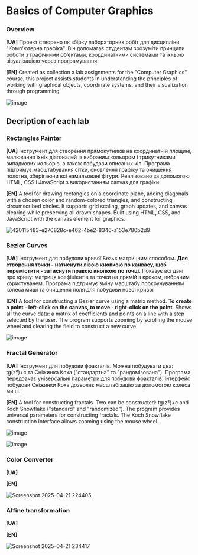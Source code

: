 # Basics of Computer Graphics
### Overview
**[UA]**
Проект створено як збірку лабораторних робіт для дисципліни "Комп'ютерна графіка". Він допомагає студентам зрозуміти принципи роботи з графічними об’єктами, координатними системами та їхньою візуалізацією через програмування.

**[EN]**
Created as collection a lab assignments for the "Computer Graphics" course, this project assists students in understanding the principles of working with graphical objects, coordinate systems, and their visualization through programming.

![image](https://github.com/user-attachments/assets/77a5cfbb-2d59-4e64-a734-1c4f8c403f15)

## Decription of each lab
### Rectangles Painter
**[UA]**
Інструмент для створення прямокутників на координатній площині, малювання їхніх діагоналей із вибраним кольором і трикутниками випадкових кольорів, а також побудови описаних кіл. Програма підтримує масштабування сітки, оновлення графіку та очищення полотна, зберігаючи всі намальовані фігури. Реалізовано за допомогою HTML, CSS і JavaScript з використанням canvas для графіки.

**[EN]**
A tool for drawing rectangles on a coordinate plane, adding diagonals with a chosen color and random-colored triangles, and constructing circumscribed circles. It supports grid scaling, graph updates, and canvas clearing while preserving all drawn shapes. Built using HTML, CSS, and JavaScript with the canvas element for graphics.

![420115483-e270828c-e462-4be2-8346-a153e780b2d9](https://github.com/user-attachments/assets/a369777c-566b-4a0b-9d22-bd94a9fc8071)

### Bezier Curves
**[UA]**
Інструмент для побудови кривої Безьє матричним способом. **Для створення точки - натиснути лівою кнопкою по канвасу, щоб перемістити - затиснути правою кнопкою по точці**. Показує всі дані про криву: матриця коефіцієнтів та точки на прямій з кроком, вибраним користувачем. Програма підтримує зміну масштабу прокручуванням колеса миші та очищення поля для побудови нової кривої

**[EN]**
A tool for constructing a Bezier curve using a matrix method. **To create a point - left-click on the canvas, to move - right-click on the point**. Shows all the curve data: a matrix of coefficients and points on a line with a step selected by the user. The program supports zooming by scrolling the mouse wheel and clearing the field to construct a new curve

![image](https://github.com/user-attachments/assets/ae814946-ac87-4017-9884-bf3c96b1d4a6)

### Fractal Generator
**[UA]**
Інструмент для побудови фракталів. Можна побудувати два: tg(z²)+c та Сніжинка Коха ("стандартна" та "рандомізована"). Програма передбачає універсальні параметри для побудови фракталів. Інтерфейс побудови Сніжинки Коха дозволяє масштабізацію за допомогою колеса миші.

**[EN]**
A tool for constructing fractals. Two can be constructed: tg(z²)+c and Koch Snowflake ("standard" and "randomized"). The program provides universal parameters for constructing fractals. The Koch Snowflake construction interface allows zooming using the mouse wheel.

![image](https://github.com/user-attachments/assets/ddb614df-b8a4-4432-86a9-201a408e3a34)

![image](https://github.com/user-attachments/assets/f7f1d510-6f8c-483b-b850-f87dc4732364)

### Color Converter
**[UA]**

**[EN]**

![Screenshot 2025-04-21 224405](https://github.com/user-attachments/assets/b32c4aeb-ae0e-4a74-a702-839d8a4c80c5)

### Affine transformation
**[UA]**

**[EN]**

![Screenshot 2025-04-21 234417](https://github.com/user-attachments/assets/da3d43ff-f1e4-4bc8-a21a-5895cf4ed726)
